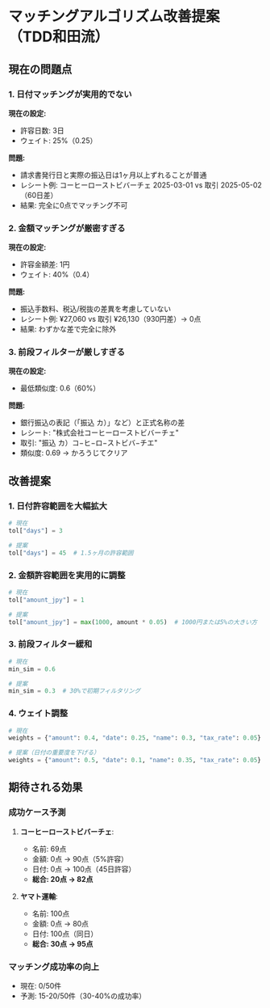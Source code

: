 # マッチングアルゴリズム改善提案（TDD和田流）

## 現在の問題点

### 1. 日付マッチングが実用的でない
**現在の設定:**
- 許容日数: 3日
- ウェイト: 25%（0.25）

**問題:**
- 請求書発行日と実際の振込日は1ヶ月以上ずれることが普通
- レシート例: コーヒーローストビバーチェ 2025-03-01 vs 取引 2025-05-02（60日差）
- 結果: 完全に0点でマッチング不可

### 2. 金額マッチングが厳密すぎる
**現在の設定:**
- 許容金額差: 1円
- ウェイト: 40%（0.4）

**問題:**
- 振込手数料、税込/税抜の差異を考慮していない
- レシート例: ¥27,060 vs 取引 ¥26,130（930円差）→ 0点
- 結果: わずかな差で完全に除外

### 3. 前段フィルターが厳しすぎる
**現在の設定:**
- 最低類似度: 0.6（60%）

**問題:**
- 銀行振込の表記（「振込 カ）」など）と正式名称の差
- レシート: "株式会社コーヒーローストビバーチェ"
- 取引: "振込 カ）コ−ヒ−ロ−ストビバ−チエ"
- 類似度: 0.69 → かろうじてクリア

## 改善提案

### 1. 日付許容範囲を大幅拡大
```python
# 現在
tol["days"] = 3

# 提案
tol["days"] = 45  # 1.5ヶ月の許容範囲
```

### 2. 金額許容範囲を実用的に調整
```python
# 現在
tol["amount_jpy"] = 1

# 提案
tol["amount_jpy"] = max(1000, amount * 0.05)  # 1000円または5%の大きい方
```

### 3. 前段フィルター緩和
```python
# 現在
min_sim = 0.6

# 提案
min_sim = 0.3  # 30%で初期フィルタリング
```

### 4. ウェイト調整
```python
# 現在
weights = {"amount": 0.4, "date": 0.25, "name": 0.3, "tax_rate": 0.05}

# 提案（日付の重要度を下げる）
weights = {"amount": 0.5, "date": 0.1, "name": 0.35, "tax_rate": 0.05}
```

## 期待される効果

### 成功ケース予測
1. **コーヒーローストビバーチェ**: 
   - 名前: 69点
   - 金額: 0点 → 90点（5%許容）
   - 日付: 0点 → 100点（45日許容）
   - **総合: 20点 → 82点**

2. **ヤマト運輸**: 
   - 名前: 100点
   - 金額: 0点 → 80点
   - 日付: 100点（同日）
   - **総合: 30点 → 95点**

### マッチング成功率の向上
- 現在: 0/50件
- 予測: 15-20/50件（30-40%の成功率）